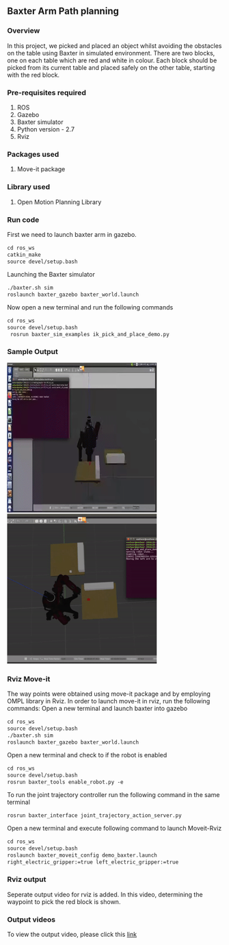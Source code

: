 ## Baxter Arm Path planning

### Overview
In this project, we picked and placed an object whilst avoiding the obstacles on the table using Baxter in simulated environment. There are two blocks, one on each table which are red and white in colour. Each block should be picked from its current table and placed safely on the other table, starting with the red block. 

### Pre-requisites required
1. ROS
2. Gazebo
3. Baxter simulator
4. Python version - 2.7
5. Rviz

### Packages used
1. Move-it package

### Library used
1. Open Motion Planning Library

### Run code
First we need to launch baxter arm in gazebo. 
```
cd ros_ws
catkin_make
source devel/setup.bash
```
Launching the Baxter simulator
```
./baxter.sh sim
roslaunch baxter_gazebo baxter_world.launch
```
Now open a new terminal and run the following commands
```
cd ros_ws
source devel/setup.bash
 rosrun baxter_sim_examples ik_pick_and_place_demo.py
```

### Sample Output
![Alt Text](gif/sidegif.gif)
![Alt Text](gif/topgif.gif)

### Rviz Move-it
The way points were obtained using move-it package and by employing OMPL library in Rviz.
In order to launch move-it in rviz, run the following commands:
Open a new terminal and launch baxter into gazebo
```
cd ros_ws
source devel/setup.bash
./baxter.sh sim
roslaunch baxter_gazebo baxter_world.launch
```
Open a new terminal and check to if the robot is enabled
```
cd ros_ws
source devel/setup.bash
rosrun baxter_tools enable_robot.py -e
```
To run the joint trajectory controller run the following command in the same terminal
```
rosrun baxter_interface joint_trajectory_action_server.py
```
Open a new terminal and execute following command to launch Moveit-Rviz
```
cd ros_ws
source devel/setup.bash
roslaunch baxter_moveit_config demo_baxter.launch right_electric_gripper:=true left_electric_gripper:=true
```

### Rviz output
Seperate output video for rviz is added. In this video, determining the waypoint to pick the red block is shown.

### Output videos
To view the output video, please click this [link](https://drive.google.com/drive/folders/1K3fAT9H6MoRdIDPxjhtreOpWxhfN9WQ3?usp=sharing)